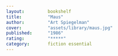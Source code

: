```yaml
---
layout:         bookshelf
title:          "Maus"
author:         "Art Spiegelman"
cover:          "assets/library/maus.jpg"
published:      "1986"
rating:         "*****"
category:       fiction essential
---
```

